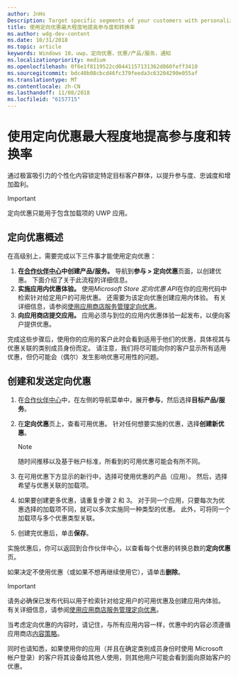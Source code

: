 ```yaml
---
author: JnHs
Description: Target specific segments of your customers with personalized content to increase engagement, retention, and monetization.
title: 使用定向优惠最大程度地提高参与度和转换率
ms.author: wdg-dev-content
ms.date: 10/31/2018
ms.topic: article
keywords: Windows 10，uwp，定向优惠，优惠/产品/服务，通知
ms.localizationpriority: medium
ms.openlocfilehash: 0f6e1f8119522cd0441157131362d860feff3410
ms.sourcegitcommit: bdc40b08cbcd46fc379feeda3c63204290e055af
ms.translationtype: MT
ms.contentlocale: zh-CN
ms.lasthandoff: 11/08/2018
ms.locfileid: "6157715"
---
```

# <a name="use-targeted-offers-to-maximize-engagement-and-conversions"></a>使用定向优惠最大程度地提高参与度和转换率

通过极富吸引力的个性化内容锁定特定目标客户群体，以提升参与度、忠诚度和增加盈利。

> [!IMPORTANT]
> 定向优惠只能用于包含加载项的 UWP 应用。

## <a name="targeted-offer-overview"></a>定向优惠概述

在高级别上，需要完成以下三件事才能使用定向优惠：

1. **在[合作伙伴中心](https://partner.microsoft.com/dashboard)中创建产品/服务。** 导航到**参与 > 定向优惠**页面，以创建优惠。 下面介绍了关于此流程的详细信息。
2. **实施应用内优惠体验。** 使用*Microsoft Store 定向优惠 API*在你的应用代码中检索针对给定用户的可用优惠。 还需要为该定向优惠创建应用内体验。 有关详细信息，请参阅[使用应用商店服务管理定向优惠](../monetize/manage-targeted-offers-using-windows-store-services.md)。
3. **向应用商店提交应用。** 应用必须与到位的应用内优惠体验一起发布，以便向客户提供优惠。

完成这些步骤后，使用你的应用的客户此时会看到适用于他们的优惠，具体视其与优惠关联的类别成员身份而定。 请注意，我们将尽可能向你的客户显示所有适用优惠，但仍可能会（偶尔）发生影响优惠可用性的问题。


## <a name="to-create-and-send-a-targeted-offer"></a>创建和发送定向优惠

1.  在[合作伙伴中心](https://partner.microsoft.com/dashboard)中，在左侧的导航菜单中，展开**参与**，然后选择**目标产品/服务**。
2.  在**定向优惠**页上，查看可用优惠。 针对任何想要实施的优惠，选择**创建新优惠**。

    > [!NOTE]
    > 随时间推移以及基于帐户标准，所看到的可用优惠可能会有所不同。

3.  在可用优惠下方显示的新行中，选择可使用优惠的产品（应用）。 然后，选择希望与优惠关联的加载项。
4.  如果要创建更多优惠，请重复步骤 2 和 3。 对于同一个应用，只要每次为优惠选择的加载项不同，就可以多次实施同一种类型的优惠。 此外，可将同一个加载项与多个优惠类型关联。
5.  创建完优惠后，单击**保存**。

实施优惠后，你可以返回到合作伙伴中心，以查看每个优惠的转换总数的**定向优惠**页。

如果决定不使用优惠（或如果不想再继续使用它），请单击**删除**。

> [!IMPORTANT]
> 请务必确保已发布代码以用于检索针对给定用户的可用优惠及创建应用内体验。 有关详细信息，请参阅[使用应用商店服务管理定向优惠](../monetize/manage-targeted-offers-using-windows-store-services.md)。
>
> 当考虑定向优惠的内容时，请记住，与所有应用内容一样，优惠中的内容必须遵循应用商店[内容策略](https://docs.microsoft.com/en-us/legal/windows/agreements/store-policies)。
>
> 同时也请知悉，如果使用你的应用（并且在确定类别成员身份时使用 Microsoft 帐户登录）的客户将其设备给其他人使用，则其他用户可能会看到面向原始客户的优惠。
